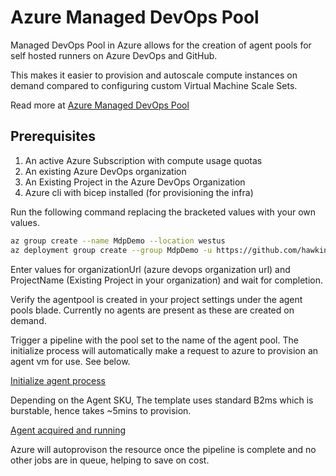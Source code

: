 # Azure Managed DevOps Pool

Managed DevOps Pool in Azure allows for the creation of agent pools for self hosted runners on Azure DevOps and GitHub.

This makes it easier to provision and autoscale compute instances on demand compared to configuring custom Virtual Machine Scale Sets.

Read more at [Azure Managed DevOps Pool](https://learn.microsoft.com/en-us/azure/devops/managed-devops-pools/overview?view=azure-devops)

## Prerequisites
1. An active Azure Subscription with compute usage quotas
2. An existing Azure DevOps organization
3. An Existing Project in the Azure DevOps Organization
4. Azure cli with bicep installed (for provisioning the infra)

Run the following command replacing the bracketed values with your own values.
```bash
az group create --name MdpDemo --location westus
az deployment group create --group MdpDemo -u https://github.com/hawkinswinja/crudappautomation/blob/master/infra/modules/mdp.bicep
```
Enter values for organizationUrl (azure devops organization url) and ProjectName (Existing Project in your organization) and wait for completion.

Verify the agentpool is created in your project settings under the agent pools blade. Currently no agents are present as these are created on demand.

Trigger a pipeline with the pool set to the name of the agent pool. The initialize process will automatically make a request to azure to provision an agent vm for use. See below.

[Initialize agent process]()

Depending on the Agent SKU, The template uses standard B2ms which is burstable, hence takes ~5mins to provision.

[Agent acquired and running]()

Azure will autoprovison the resource once the pipeline is complete and no other jobs are in queue, helping to save on cost.
